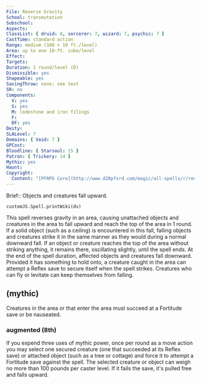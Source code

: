 ```yaml
---
File: Reverse Gravity
School: transmutation
Subschool: 
Aspects: 
ClassList: { druid: 8, sorcerer: 7, wizard: 7, psychic: 7 }
CastTime: standard action
Range: medium (100 + 10 ft./level)
Area: up to one 10-ft. cube/level
Effect: 
Targets: 
Duration: 1 round/level (D)
Dismissible: yes
Shapeable: yes
SavingThrow: none; see text
SR: no
Components:
  V: yes
  S: yes
  M: lodestone and iron filings
  F: 
  DF: yes
Deity: 
SLALevel: 7
Domains: { Void: 7 }
GPCost: 
Bloodline: { Starsoul: 15 }
Patron: { Trickery: 14 }
Mythic: yes
Haunt: 
Copyright:
  Content: "[PFRPG Core](http://www.d20pfsrd.com/magic/all-spells/r/reverse-gravity)"
---
```

Brief:: Objects and creatures fall upward.

```dataviewjs
customJS.Spell.printWiki(dv)
```

This spell reverses gravity in an area, causing unattached objects and creatures in the area to fall upward and reach the top of the area in 1 round. If a solid object (such as a ceiling) is encountered in this fall, falling objects and creatures strike it in the same manner as they would during a normal downward fall. If an object or creature reaches the top of the area without striking anything, it remains there, oscillating slightly, until the spell ends. At the end of the spell duration, affected objects and creatures fall downward.  Provided it has something to hold onto, a creature caught in the area can attempt a Reflex save to secure itself when the spell strikes.  Creatures who can fly or levitate can keep themselves from falling.


## (mythic)

Creatures in the area or that enter the area must succeed at a Fortitude save or be nauseated.


### augmented (8th)

If you expend three uses of mythic power, once per round as a move action you may select one secured creature (one that succeeded at its Reflex save) or attached object (such as a tree or cottage) and force it to attempt a Fortitude save against the spell. The selected creature or object can weigh no more than 100 pounds per caster level. If it fails the save, it's pulled free and falls upward.
